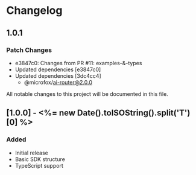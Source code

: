 # Changelog

## 1.0.1

### Patch Changes

- e3847c0: Changes from PR #11: examples-&-types
- Updated dependencies [e3847c0]
- Updated dependencies [3dc4cc4]
  - @microfox/ai-router@2.0.0

All notable changes to this project will be documented in this file.

## [1.0.0] - <%= new Date().toISOString().split('T')[0] %>

### Added

- Initial release
- Basic SDK structure
- TypeScript support

<!-- Add your changes here using this format:

## [1.1.0] - YYYY-MM-DD

### Added
- New feature

### Changed
- Updated feature

### Fixed
- Bug fix

### Removed
- Deprecated feature
-->
